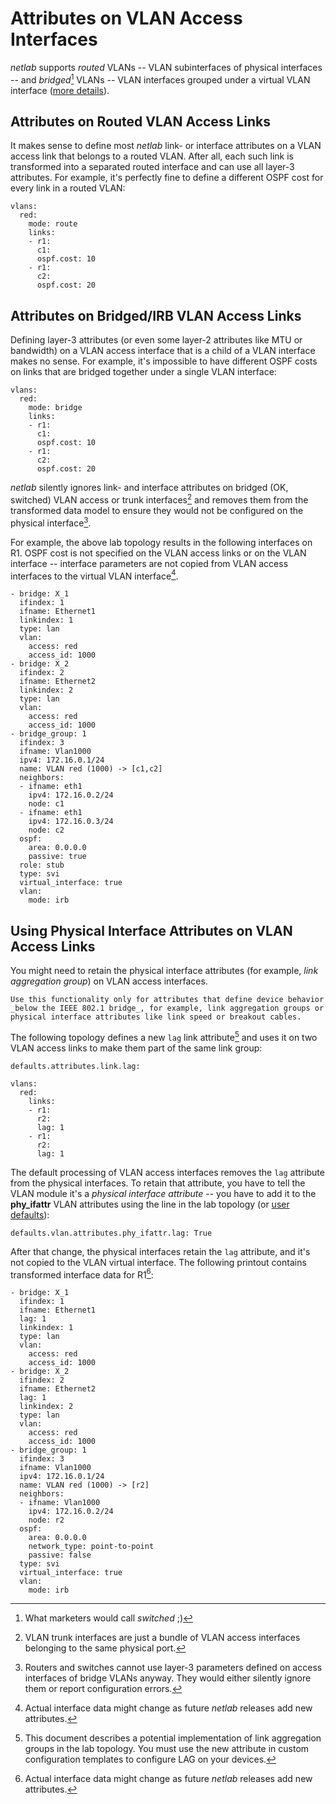 # Attributes on VLAN Access Interfaces

_netlab_ supports _routed_ VLANs -- VLAN subinterfaces of physical interfaces -- and _bridged_[^BSW] VLANs -- VLAN interfaces grouped under a virtual VLAN interface ([more details](vlan-forwarding-modes)).

[^BSW]: What marketers would call _switched_ ;)

## Attributes on Routed VLAN Access Links

It makes sense to define most _netlab_ link- or interface attributes on a VLAN access link that belongs to a routed VLAN. After all, each such link is transformed into a separated routed interface and can use all layer-3 attributes. For example, it's perfectly fine to define a different OSPF cost for every link in a routed VLAN:

```
vlans:
  red:
    mode: route
    links:
    - r1:
      c1:
      ospf.cost: 10
    - r1:
      c2:
      ospf.cost: 20
```

## Attributes on Bridged/IRB VLAN Access Links

Defining layer-3 attributes (or even some layer-2 attributes like MTU or bandwidth) on a VLAN access interface that is a child of a VLAN interface makes no sense. For example, it's impossible to have different OSPF costs on links that are bridged together under a single VLAN interface:

```
vlans:
  red:
    mode: bridge
    links:
    - r1:
      c1:
      ospf.cost: 10
    - r1:
      c2:
      ospf.cost: 20
```

_netlab_ silently ignores link- and interface attributes on bridged (OK, switched) VLAN access or trunk interfaces[^TAC] and removes them from the transformed data model to ensure they would not be configured on the physical interface[^IBRF].

[^TAC]: VLAN trunk interfaces are just a bundle of VLAN access interfaces belonging to the same physical port.

[^IBRF]: Routers and switches cannot use layer-3 parameters defined on access interfaces of bridge VLANs anyway. They would either silently ignore them or report configuration errors.

For example, the above lab topology results in the following interfaces on R1. OSPF cost is not specified on the VLAN access links or on the VLAN interface -- interface parameters are not copied from VLAN access interfaces to the virtual VLAN interface[^ADMC].

[^ADMC]: Actual interface data might change as future _netlab_ releases add new attributes.

```
- bridge: X_1
  ifindex: 1
  ifname: Ethernet1
  linkindex: 1
  type: lan
  vlan:
    access: red
    access_id: 1000
- bridge: X_2
  ifindex: 2
  ifname: Ethernet2
  linkindex: 2
  type: lan
  vlan:
    access: red
    access_id: 1000
- bridge_group: 1
  ifindex: 3
  ifname: Vlan1000
  ipv4: 172.16.0.1/24
  name: VLAN red (1000) -> [c1,c2]
  neighbors:
  - ifname: eth1
    ipv4: 172.16.0.2/24
    node: c1
  - ifname: eth1
    ipv4: 172.16.0.3/24
    node: c2
  ospf:
    area: 0.0.0.0
    passive: true
  role: stub
  type: svi
  virtual_interface: true
  vlan:
    mode: irb
```

## Using Physical Interface Attributes on VLAN Access Links

You might need to retain the physical interface attributes (for example, _link aggregation group_) on VLAN access interfaces.

```{tip}
Use this functionality only for attributes that define device behavior _below the IEEE 802.1 bridge_, for example, link aggregation groups or physical interface attributes like link speed or breakout cables.
```

The following topology defines a new `lag` link attribute[^CT] and uses it on two VLAN access links to make them part of the same link group:

```
defaults.attributes.link.lag:

vlans:
  red:
    links:
    - r1:
      r2:
      lag: 1
    - r1:
      r2:
      lag: 1
```

[^CT]: This document describes a potential implementation of link aggregation groups in the lab topology. You must use the new attribute in custom configuration templates to configure LAG on your devices.

The default processing of VLAN access interfaces removes the `lag` attribute from the physical interfaces. To retain that attribute, you have to tell the VLAN module it's a *physical interface attribute* -- you have to add it to the **phy_ifattr** VLAN attributes using the line in the lab topology (or [user defaults](defaults-user-file)):

```
defaults.vlan.attributes.phy_ifattr.lag: True
```

After that change, the physical interfaces retain the `lag` attribute, and it's not copied to the VLAN virtual interface. The following printout contains transformed interface data for R1[^ADMC]:

```
- bridge: X_1
  ifindex: 1
  ifname: Ethernet1
  lag: 1
  linkindex: 1
  type: lan
  vlan:
    access: red
    access_id: 1000
- bridge: X_2
  ifindex: 2
  ifname: Ethernet2
  lag: 1
  linkindex: 2
  type: lan
  vlan:
    access: red
    access_id: 1000
- bridge_group: 1
  ifindex: 3
  ifname: Vlan1000
  ipv4: 172.16.0.1/24
  name: VLAN red (1000) -> [r2]
  neighbors:
  - ifname: Vlan1000
    ipv4: 172.16.0.2/24
    node: r2
  ospf:
    area: 0.0.0.0
    network_type: point-to-point
    passive: false
  type: svi
  virtual_interface: true
  vlan:
    mode: irb
```

